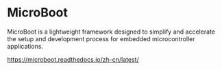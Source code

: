 # MicroBoot

MicroBoot is a lightweight framework designed to simplify and accelerate the setup and development process for embedded microcontroller applications.

https://microboot.readthedocs.io/zh-cn/latest/